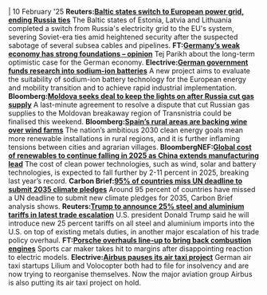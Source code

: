 | 10 February '25
**Reuters:**[**Baltic states switch to European power grid, ending Russia ties**](https://www.reuters.com/business/energy/baltic-states-switch-european-power-grid-ending-russia-ties-2025-02-09/)
The Baltic states of Estonia, Latvia and Lithuania completed a switch from Russia's electricity grid to the EU's system, severing Soviet-era ties amid heightened security after the suspected sabotage of several subsea cables and pipelines.
**FT:**[**Germany’s weak economy has strong foundations – opinion**](https://www.ft.com/content/f9298742-4fe5-43e7-9d0d-640fb530182e)
Tej Parikh about the long-term optimistic case for the German economy.
**Electrive:**[**German government funds research into sodium-ion batteries**](https://www.electrive.com/2025/02/08/german-government-funds-research-into-sodium-ion-batteries/)
A new project aims to evaluate the suitability of sodium-ion battery technology for the European energy and mobility transition and to achieve rapid industrial implementation.
**Bloomberg:**[**Moldova seeks deal to keep the lights on after Russia cut gas supply**](https://www.bloomberg.com/news/articles/2025-02-08/moldova-seeks-deal-to-keep-the-lights-on-after-russia-cut-gas-supply)
A last-minute agreement to resolve a dispute that cut Russian gas supplies to the Moldovan breakaway region of Transnistria could be finalised this weekend. 
**Bloomberg:**[**Spain’s rural areas are backing wine over wind farms**](https://www.bloomberg.com/news/articles/2025-02-08/spain-s-rural-areas-back-wine-producers-over-wind-energy)
The nation’s ambitious 2030 clean energy goals mean more renewable installations in rural regions, and it is further inflaming tensions between cities and agrarian villages.
**BloombergNEF:**[**Global cost of renewables to continue falling in 2025 as China extends manufacturing lead**](https://about.bnef.com/blog/global-cost-of-renewables-to-continue-falling-in-2025-as-china-extends-manufacturing-lead-bloombergnef/)
The cost of clean power technologies, such as wind, solar and battery technologies, is expected to fall further by 2-11 percent in 2025, breaking last year’s record.
**Carbon Brief:**[**95% of countries miss UN deadline to submit 2035 climate pledges**](https://www.carbonbrief.org/analysis-95-of-countries-miss-un-deadline-to-submit-2035-climate-pledges/)
Around 95 percent of countries have missed a UN deadline to submit new climate pledges for 2035, Carbon Brief analysis shows.
**Reuters:**[**Trump to announce 25% steel and aluminium tariffs in latest trade escalation**](https://www.reuters.com/markets/commodities/trump-says-he-will-announce-25-steel-aluminum-tariffs-monday-2025-02-09/)
U.S. president Donald Trump said he will introduce new 25 percent tariffs on all steel and aluminium imports into the U.S. on top of existing metals duties, in another major escalation of his trade policy overhaul.
**FT:**[**Porsche overhauls line-up to bring back combustion engines**](https://www.ft.com/content/3b5c8ece-b860-4fb1-966a-e81f88b3357d)
Sports car maker takes hit to margins after disappointing reaction to electric models.
**Electrive:**[**Airbus pauses its air taxi project**](https://www.electrive.com/2025/02/07/airbus-pauses-its-air-taxi-project/)
German air taxi startups Lilium and Volocopter both had to file for insolvency and are now trying to reorganise themselves. Now the major aviation group Airbus is also putting its air taxi project on hold.